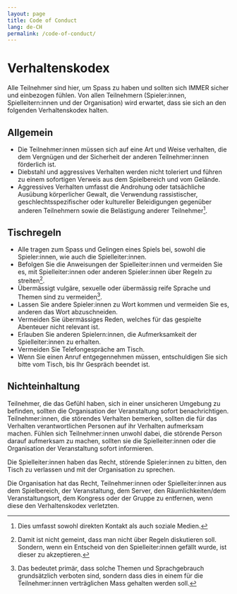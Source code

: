 ```yaml
---
layout: page
title: Code of Conduct
lang: de-CH
permalink: /code-of-conduct/
---
```


# Verhaltenskodex

Alle Teilnehmer sind hier, um Spass zu haben und sollten sich IMMER sicher und einbezogen fühlen. Von allen Teilnehmern (Spieler:innen, Spielleitern:innen und der Organisation) wird erwartet, dass sie sich an den folgenden Verhaltenskodex halten.

## Allgemein

- Die Teilnehmer:innen müssen sich auf eine Art und Weise verhalten, die dem Vergnügen und der Sicherheit der anderen Teilnehmer:innen förderlich ist.
- Diebstahl und aggressives Verhalten werden nicht toleriert und führen zu einem sofortigen Verweis aus dem Spielbereich und vom Gelände.
- Aggressives Verhalten umfasst die Androhung oder tatsächliche Ausübung körperlicher Gewalt, die Verwendung rassistischer, geschlechtsspezifischer oder kultureller Beleidigungen gegenüber anderen Teilnehmern sowie die Belästigung anderer Teilnehmer[^3].

## Tischregeln

- Alle tragen zum Spass und Gelingen eines Spiels bei, sowohl die Spieler:innen, wie auch die Spielleiter:innen.
- Befolgen Sie die Anweisungen der Spielleiter:innen und vermeiden Sie es, mit Spielleiter:innen oder anderen Spieler:innen über Regeln zu streiten[^2].
- Übermässigt vulgäre, sexuelle oder übermässig reife Sprache und Themen sind zu vermeiden[^1].
- Lassen Sie andere Spieler:innen zu Wort kommen und vermeiden Sie es, anderen das Wort abzuschneiden.
- Vermeiden Sie übermässiges Reden, welches für das gespielte Abenteuer nicht relevant ist.
- Erlauben Sie anderen Spielern:innen, die Aufmerksamkeit der Spielleiter:innen zu erhalten.
- Vermeiden Sie Telefongespräche am Tisch.
- Wenn Sie einen Anruf entgegennehmen müssen, entschuldigen Sie sich bitte vom Tisch, bis Ihr Gespräch beendet ist.

[^1]: Das bedeutet primär, dass solche Themen und Sprachgebrauch grundsätzlich verboten sind, sondern dass dies in einem für die Teilnehmer:innen verträglichen Mass gehalten werden soll.
[^2]: Damit ist nicht gemeint, dass man nicht über Regeln diskutieren soll. Sondern, wenn ein Entscheid von den Spielleiter:innen gefällt wurde, ist dieser zu akzeptieren.
[^3]: Dies umfasst sowohl direkten Kontakt als auch soziale Medien.

## Nichteinhaltung

Teilnehmer, die das Gefühl haben, sich in einer unsicheren Umgebung zu befinden, sollten die Organisation der Veranstaltung sofort benachrichtigen. Teilnehmer:innen, die störendes Verhalten bemerken, sollten die für das Verhalten verantwortlichen Personen auf ihr Verhalten aufmerksam machen. Fühlen sich Teilnehmer:innen unwohl dabei, die störende Person darauf aufmerksam zu machen, sollten sie die Spielleiter:innen oder die Organisation der Veranstaltung sofort informieren.

Die Spielleiter:innen haben das Recht, störende Spieler:innen zu bitten, den Tisch zu verlassen und mit der Organisation zu sprechen.

Die Organisation hat das Recht, Teilnehmer:innen oder Spielleiter:innen aus dem Spielbereich, der Veranstaltung, dem Server, den Räumlichkeiten/dem Veranstaltungsort, dem Kongress oder der Gruppe zu entfernen, wenn diese den Verhaltenskodex verletzten.
